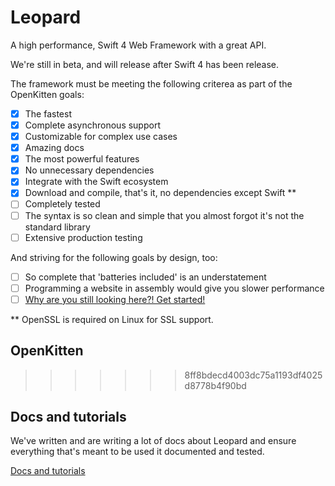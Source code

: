 # Leopard

A high performance, Swift 4 Web Framework with a great API.

We're still in beta, and will release after Swift 4 has been release.

The framework must be meeting the following criterea as part of the OpenKitten goals:

- [x] The fastest
- [x] Complete asynchronous support
- [x] Customizable for complex use cases
- [x] Amazing docs
- [x] The most powerful features
- [x] No unnecessary dependencies
- [x] Integrate with the Swift ecosystem
- [x] Download and compile, that's it, no dependencies except Swift \*\*
- [ ] Completely tested
- [ ] The syntax is so clean and simple that you almost forgot it's not the standard library
- [ ] Extensive production testing

And striving for the following goals by design, too:

- [ ] So complete that 'batteries included' is an understatement
- [ ] Programming a website in assembly would give you slower performance
- [ ] [Why are you still looking here?! Get started!](http://openkitten.org/beta/site/leopard/)

\*\* OpenSSL is required on Linux for SSL support.

## OpenKitten
>>>>>>> 8ff8bdecd4003dc75a1193df4025d8778b4f90bd

## Docs and tutorials

We've written and are writing a lot of docs about Leopard and ensure everything that's meant to be used it documented and tested.

[Docs and tutorials](http://openkitten.org/beta/site/leopard/)
